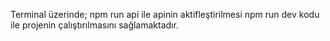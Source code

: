 Terminal üzerinde;
npm run api ile apinin aktifleştirilmesi
npm run dev kodu ile projenin çalıştırılmasını sağlamaktadır.